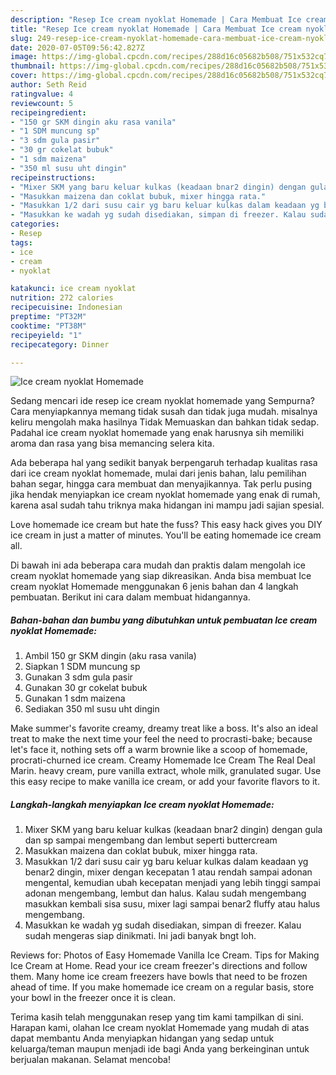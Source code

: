 ```yaml
---
description: "Resep Ice cream nyoklat Homemade | Cara Membuat Ice cream nyoklat Homemade Yang Sempurna"
title: "Resep Ice cream nyoklat Homemade | Cara Membuat Ice cream nyoklat Homemade Yang Sempurna"
slug: 249-resep-ice-cream-nyoklat-homemade-cara-membuat-ice-cream-nyoklat-homemade-yang-sempurna
date: 2020-07-05T09:56:42.827Z
image: https://img-global.cpcdn.com/recipes/288d16c05682b508/751x532cq70/ice-cream-nyoklat-homemade-foto-resep-utama.jpg
thumbnail: https://img-global.cpcdn.com/recipes/288d16c05682b508/751x532cq70/ice-cream-nyoklat-homemade-foto-resep-utama.jpg
cover: https://img-global.cpcdn.com/recipes/288d16c05682b508/751x532cq70/ice-cream-nyoklat-homemade-foto-resep-utama.jpg
author: Seth Reid
ratingvalue: 4
reviewcount: 5
recipeingredient:
- "150 gr SKM dingin aku rasa vanila"
- "1 SDM muncung sp"
- "3 sdm gula pasir"
- "30 gr cokelat bubuk"
- "1 sdm maizena"
- "350 ml susu uht dingin"
recipeinstructions:
- "Mixer SKM yang baru keluar kulkas (keadaan bnar2 dingin) dengan gula dan sp sampai mengembang dan lembut seperti buttercream"
- "Masukkan maizena dan coklat bubuk, mixer hingga rata."
- "Masukkan 1/2 dari susu cair yg baru keluar kulkas dalam keadaan yg benar2 dingin, mixer dengan kecepatan 1 atau rendah sampai adonan mengental, kemudian ubah kecepatan menjadi yang lebih tinggi sampai adonan mengembang, lembut dan halus. Kalau sudah mengembang masukkan kembali sisa susu, mixer lagi sampai benar2 fluffy atau halus mengembang."
- "Masukkan ke wadah yg sudah disediakan, simpan di freezer. Kalau sudah mengeras siap dinikmati. Ini jadi banyak bngt loh."
categories:
- Resep
tags:
- ice
- cream
- nyoklat

katakunci: ice cream nyoklat 
nutrition: 272 calories
recipecuisine: Indonesian
preptime: "PT32M"
cooktime: "PT38M"
recipeyield: "1"
recipecategory: Dinner

---
```



![Ice cream nyoklat Homemade](https://img-global.cpcdn.com/recipes/288d16c05682b508/751x532cq70/ice-cream-nyoklat-homemade-foto-resep-utama.jpg)

Sedang mencari ide resep ice cream nyoklat homemade yang Sempurna? Cara menyiapkannya memang tidak susah dan tidak juga mudah. misalnya keliru mengolah maka hasilnya Tidak Memuaskan dan bahkan tidak sedap. Padahal ice cream nyoklat homemade yang enak harusnya sih memiliki aroma dan rasa yang bisa memancing selera kita.

Ada beberapa hal yang sedikit banyak berpengaruh terhadap kualitas rasa dari ice cream nyoklat homemade, mulai dari jenis bahan, lalu pemilihan bahan segar, hingga cara membuat dan menyajikannya. Tak perlu pusing jika hendak menyiapkan ice cream nyoklat homemade yang enak di rumah, karena asal sudah tahu triknya maka hidangan ini mampu jadi sajian spesial.

Love homemade ice cream but hate the fuss? This easy hack gives you DIY ice cream in just a matter of minutes. You&#39;ll be eating homemade ice cream all.


Di bawah ini ada beberapa cara mudah dan praktis dalam mengolah ice cream nyoklat homemade yang siap dikreasikan. Anda bisa membuat Ice cream nyoklat Homemade menggunakan 6 jenis bahan dan 4 langkah pembuatan. Berikut ini cara dalam membuat hidangannya.

<!--inarticleads1-->

##### Bahan-bahan dan bumbu yang dibutuhkan untuk pembuatan Ice cream nyoklat Homemade:

1. Ambil 150 gr SKM dingin (aku rasa vanila)
1. Siapkan 1 SDM muncung sp
1. Gunakan 3 sdm gula pasir
1. Gunakan 30 gr cokelat bubuk
1. Gunakan 1 sdm maizena
1. Sediakan 350 ml susu uht dingin


Make summer&#39;s favorite creamy, dreamy treat like a boss. It&#39;s also an ideal treat to make the next time your feel the need to procrasti-bake; because let&#39;s face it, nothing sets off a warm brownie like a scoop of homemade, procrati-churned ice cream. Creamy Homemade Ice Cream The Real Deal Marin. heavy cream, pure vanilla extract, whole milk, granulated sugar. Use this easy recipe to make vanilla ice cream, or add your favorite flavors to it. 

<!--inarticleads2-->

##### Langkah-langkah menyiapkan Ice cream nyoklat Homemade:

1. Mixer SKM yang baru keluar kulkas (keadaan bnar2 dingin) dengan gula dan sp sampai mengembang dan lembut seperti buttercream
1. Masukkan maizena dan coklat bubuk, mixer hingga rata.
1. Masukkan 1/2 dari susu cair yg baru keluar kulkas dalam keadaan yg benar2 dingin, mixer dengan kecepatan 1 atau rendah sampai adonan mengental, kemudian ubah kecepatan menjadi yang lebih tinggi sampai adonan mengembang, lembut dan halus. Kalau sudah mengembang masukkan kembali sisa susu, mixer lagi sampai benar2 fluffy atau halus mengembang.
1. Masukkan ke wadah yg sudah disediakan, simpan di freezer. Kalau sudah mengeras siap dinikmati. Ini jadi banyak bngt loh.


Reviews for: Photos of Easy Homemade Vanilla Ice Cream. Tips for Making Ice Cream at Home. Read your ice cream freezer&#39;s directions and follow them. Many home ice cream freezers have bowls that need to be frozen ahead of time. If you make homemade ice cream on a regular basis, store your bowl in the freezer once it is clean. 

Terima kasih telah menggunakan resep yang tim kami tampilkan di sini. Harapan kami, olahan Ice cream nyoklat Homemade yang mudah di atas dapat membantu Anda menyiapkan hidangan yang sedap untuk keluarga/teman maupun menjadi ide bagi Anda yang berkeinginan untuk berjualan makanan. Selamat mencoba!
